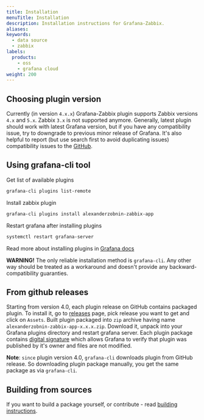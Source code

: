 ```yaml
---
title: Installation
menuTitle: Installation
description: Installation instructions for Grafana-Zabbix.
aliases:
keywords:
  - data source
  - zabbix
labels:
  products:
    - oss
    - grafana cloud
weight: 200
---
```


## Choosing plugin version

Currently (in version `4.x.x`) Grafana-Zabbix plugin supports Zabbix versions `4.x` and `5.x`. Zabbix `3.x` is not supported anymore. Generally, latest plugin should work with latest Grafana version, but if you have any compatibility issue, try to downgrade to previous minor release of Grafana. It's also helpful to report (but use search first to avoid duplicating issues) compatibility issues to the [GitHub](https://github.com/grafana/grafana-zabbix/issues).

## Using grafana-cli tool

Get list of available plugins

```sh
grafana-cli plugins list-remote
```

Install zabbix plugin

```sh
grafana-cli plugins install alexanderzobnin-zabbix-app
```

Restart grafana after installing plugins

```sh
systemctl restart grafana-server
```

Read more about installing plugins in [Grafana docs](https://grafana.com/docs/plugins/installation/)

**WARNING!** The only reliable installation method is `grafana-cli`. Any other way should be treated as a workaround and doesn't provide any backward-compatibility guaranties.

## From github releases

Starting from version 4.0, each plugin release on GitHub contains packaged plugin. To install it, go to [releases](https://github.com/grafana/grafana-zabbix/releases) page, pick release you want to get and click on `Assets`. Built plugin packaged into `zip` archive having name `alexanderzobnin-zabbix-app-x.x.x.zip`. Download it, unpack into your Grafana plugins directory and restart grafana server. Each plugin package contains [digital signature](https://grafana.com/docs/grafana/latest/plugins/plugin-signatures/) which allows Grafana to verify that plugin was published by it's owner and files are not modified.

**Note**: `since` plugin version 4.0, `grafana-cli` downloads plugin from GitHub release. So downloading plugin package manually, you get the same package as via `grafana-cli`.

## Building from sources

If you want to build a package yourself, or contribute - read [building instructions](./building-from-sources).
